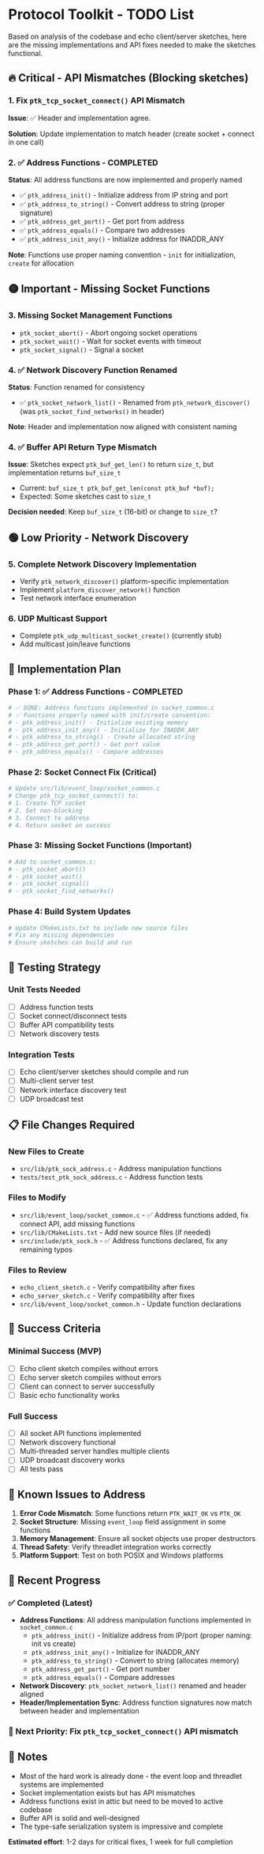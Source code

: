 # Protocol Toolkit - TODO List

Based on analysis of the codebase and echo client/server sketches, here are the missing implementations and API fixes needed to make the sketches functional.

## 🔥 Critical - API Mismatches (Blocking sketches)

### 1. Fix `ptk_tcp_socket_connect()` API Mismatch
**Issue**: ✅ Header and implementation agree.


**Solution**: Update implementation to match header (create socket + connect in one call)

### 2. ✅ Address Functions - COMPLETED
**Status**: All address functions are now implemented and properly named
- ✅ `ptk_address_init()` - Initialize address from IP string and port
- ✅ `ptk_address_to_string()` - Convert address to string (proper signature)
- ✅ `ptk_address_get_port()` - Get port from address
- ✅ `ptk_address_equals()` - Compare two addresses
- ✅ `ptk_address_init_any()` - Initialize address for INADDR_ANY

**Note**: Functions use proper naming convention - `init` for initialization, `create` for allocation

## 🟡 Important - Missing Socket Functions

### 3. Missing Socket Management Functions
- `ptk_socket_abort()` - Abort ongoing socket operations
- `ptk_socket_wait()` - Wait for socket events with timeout
- `ptk_socket_signal()` - Signal a socket
### 4. ✅ Network Discovery Function Renamed
**Status**: Function renamed for consistency
- ✅ `ptk_socket_network_list()` - Renamed from `ptk_network_discover()` (was `ptk_socket_find_networks()` in header)

**Note**: Header and implementation now aligned with consistent naming

### 4. ✅ Buffer API Return Type Mismatch
**Issue**: Sketches expect `ptk_buf_get_len()` to return `size_t`, but implementation returns `buf_size_t`
- Current: `buf_size_t ptk_buf_get_len(const ptk_buf *buf);`
- Expected: Some sketches cast to `size_t`

**Decision needed**: Keep `buf_size_t` (16-bit) or change to `size_t`?

## 🟢 Low Priority - Network Discovery

### 5. Complete Network Discovery Implementation
- Verify `ptk_network_discover()` platform-specific implementation
- Implement `platform_discover_network()` function
- Test network interface enumeration

### 6. UDP Multicast Support
- Complete `ptk_udp_multicast_socket_create()` (currently stub)
- Add multicast join/leave functions

## 📁 Implementation Plan

### Phase 1: ✅ Address Functions - COMPLETED
```bash
# ✅ DONE: Address functions implemented in socket_common.c
# ✅ Functions properly named with init/create convention:
# - ptk_address_init() - Initialize existing memory
# - ptk_address_init_any() - Initialize for INADDR_ANY
# - ptk_address_to_string() - Create allocated string
# - ptk_address_get_port() - Get port value
# - ptk_address_equals() - Compare addresses
```

### Phase 2: Socket Connect Fix (Critical)
```bash
# Update src/lib/event_loop/socket_common.c
# Change ptk_tcp_socket_connect() to:
# 1. Create TCP socket
# 2. Set non-blocking
# 3. Connect to address
# 4. Return socket on success
```

### Phase 3: Missing Socket Functions (Important)
```bash
# Add to socket_common.c:
# - ptk_socket_abort()
# - ptk_socket_wait()
# - ptk_socket_signal()
# - ptk_socket_find_networks()
```

### Phase 4: Build System Updates
```bash
# Update CMakeLists.txt to include new source files
# Fix any missing dependencies
# Ensure sketches can build and run
```

## 🧪 Testing Strategy

### Unit Tests Needed
- [ ] Address function tests
- [ ] Socket connect/disconnect tests
- [ ] Buffer API compatibility tests
- [ ] Network discovery tests

### Integration Tests
- [ ] Echo client/server sketches should compile and run
- [ ] Multi-client server test
- [ ] Network interface discovery test
- [ ] UDP broadcast test

## 📋 File Changes Required

### New Files to Create
- `src/lib/ptk_sock_address.c` - Address manipulation functions
- `tests/test_ptk_sock_address.c` - Address function tests

### Files to Modify
- `src/lib/event_loop/socket_common.c` - ✅ Address functions added, fix connect API, add missing functions
- `src/lib/CMakeLists.txt` - Add new source files (if needed)
- `src/include/ptk_sock.h` - ✅ Address functions declared, fix any remaining typos

### Files to Review
- `echo_client_sketch.c` - Verify compatibility after fixes
- `echo_server_sketch.c` - Verify compatibility after fixes
- `src/lib/event_loop/socket_common.h` - Update function declarations

## 🎯 Success Criteria

### Minimal Success (MVP)
- [ ] Echo client sketch compiles without errors
- [ ] Echo server sketch compiles without errors
- [ ] Client can connect to server successfully
- [ ] Basic echo functionality works

### Full Success
- [ ] All socket API functions implemented
- [ ] Network discovery functional
- [ ] Multi-threaded server handles multiple clients
- [ ] UDP broadcast discovery works
- [ ] All tests pass

## 🐛 Known Issues to Address

1. **Error Code Mismatch**: Some functions return `PTK_WAIT_OK` vs `PTK_OK`
2. **Socket Structure**: Missing `event_loop` field assignment in some functions
3. **Memory Management**: Ensure all socket objects use proper destructors
4. **Thread Safety**: Verify threadlet integration works correctly
5. **Platform Support**: Test on both POSIX and Windows platforms

## 📝 Recent Progress

### ✅ Completed (Latest)
- **Address Functions**: All address manipulation functions implemented in `socket_common.c`
  - `ptk_address_init()` - Initialize address from IP/port (proper naming: init vs create)
  - `ptk_address_init_any()` - Initialize for INADDR_ANY
  - `ptk_address_to_string()` - Convert to string (allocates memory)
  - `ptk_address_get_port()` - Get port number
  - `ptk_address_equals()` - Compare addresses
- **Network Discovery**: `ptk_socket_network_list()` renamed and header aligned
- **Header/Implementation Sync**: Address function signatures now match between header and implementation

### 🎯 Next Priority: Fix `ptk_tcp_socket_connect()` API mismatch

## 📝 Notes

- Most of the hard work is already done - the event loop and threadlet systems are implemented
- Socket implementation exists but has API mismatches
- Address functions exist in attic but need to be moved to active codebase
- Buffer API is solid and well-designed
- The type-safe serialization system is impressive and complete

**Estimated effort**: 1-2 days for critical fixes, 1 week for full completion
